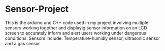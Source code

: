 # Sensor-Project
This is the arduino uno C++ code used in my project involving multiple sensors working together and displayig sensor information on an LCD screen to accurately inform and alert users working under dangerous conditions.
Sensors include: Temperature-humidiy sensor, ultrasonic sensor and a gas sensor
